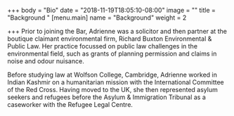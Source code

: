+++
body = "Bio"
date = "2018-11-19T18:05:10-08:00"
image = ""
title = "Background "
[menu.main]
name = "Background"
weight = 2

+++
Prior to joining the Bar, Adrienne was a solicitor and then partner at the boutique claimant environmental firm, Richard Buxton Environmental & Public Law. Her practice focussed on public law challenges in the environmental field, such as grants of planning permission and claims in noise and odour nuisance. 

Before studying law at Wolfson College, Cambridge, Adrienne worked in Indian Kashmir on a humanitarian mission with the International Committee of the Red Cross. Having moved to the UK, she then represented asylum seekers and refugees before the Asylum & Immigration Tribunal as a caseworker with the Refugee Legal Centre.